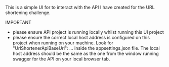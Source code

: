 This is a simple UI for to interact with the API I have created for the URL shortening challenge. 

IMPORTANT
- please ensure API project is running locally whilst running this UI project
- please ensure the correct local host address is configured on this project when running on your machine. Look for "UrlShortenerApiBaseUrl": ... inside the appsettings.json file.
 The local host address should be the same as the one from the window running swagger for the API on your local browser tab.
